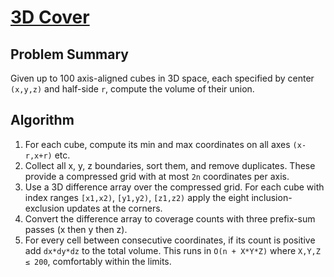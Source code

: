 # [3D Cover](https://www.spoj.com/problems/COVER2/)
## Problem Summary
Given up to 100 axis-aligned cubes in 3D space, each specified by center `(x,y,z)` and half-side `r`, compute the volume of their union.
## Algorithm
1. For each cube, compute its min and max coordinates on all axes `(x-r,x+r)` etc.
2. Collect all x, y, z boundaries, sort them, and remove duplicates. These provide a compressed grid with at most `2n` coordinates per axis.
3. Use a 3D difference array over the compressed grid. For each cube with index ranges `[x1,x2)`, `[y1,y2)`, `[z1,z2)` apply the eight inclusion-exclusion updates at the corners.
4. Convert the difference array to coverage counts with three prefix-sum passes (x then y then z).
5. For every cell between consecutive coordinates, if its count is positive add `dx*dy*dz` to the total volume.
This runs in `O(n + X*Y*Z)` where `X,Y,Z ≤ 200`, comfortably within the limits.
